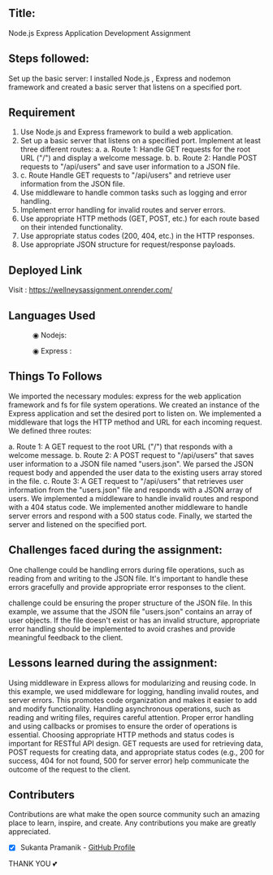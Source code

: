 ## Title: 
Node.js Express Application Development Assignment
## Steps followed:
Set up the basic server: I installed Node.js , Express and nodemon framework and created a basic server that listens on a specified port.

## Requirement
1. Use Node.js and Express framework to build a web application.
2. Set up a basic server that listens on a specified port.
Implement at least three different routes:
a. a. Route 1: Handle GET requests for the root URL ("/") and display a welcome
message.
b. b. Route 2: Handle POST requests to "/api/users" and save user information to a
JSON file.
3. c. Route Handle GET requests to "/api/users" and retrieve user information from the
JSON file.
4. Use middleware to handle common tasks such as logging and error handling.
5. Implement error handling for invalid routes and server errors.
6. Use appropriate HTTP methods (GET, POST, etc.) for each route based on their
intended functionality.
7. Use appropriate status codes (200, 404, etc.) in the HTTP responses.
8. Use appropriate JSON structure for request/response payloads.

## Deployed Link

Visit : https://wellneysassignment.onrender.com/


## Languages Used

<ul dir="auto">
 <ol dir="auto">◉ Nodejs: </ol>
 <ol dir="auto">◉ Express : </ol>
 </ul>
 
 ## Things To Follows

We imported the necessary modules: express for the web application framework and fs for file system operations.
We created an instance of the Express application and set the desired port to listen on.
We implemented a middleware that logs the HTTP method and URL for each incoming request.
We defined three routes:

a. Route 1: A GET request to the root URL ("/") that responds with a welcome message.
b. Route 2: A POST request to "/api/users" that saves user information to a JSON file named "users.json". We parsed the JSON request body and appended the user data to the existing users array stored in the file.
c. Route 3: A GET request to "/api/users" that retrieves user information from the "users.json" file and responds with a JSON array of users.
We implemented a middleware to handle invalid routes and respond with a 404 status code.
We implemented another middleware to handle server errors and respond with a 500 status code.
Finally, we started the server and listened on the specified port.

## Challenges faced during the assignment:

One challenge could be handling errors during file operations, such as reading from and writing to the JSON file. It's important to handle these errors gracefully and provide appropriate error responses to the client.

challenge could be ensuring the proper structure of the JSON file. In this example, we assume that the JSON file "users.json" contains an array of user objects. If the file doesn't exist or has an invalid structure, appropriate error handling should be implemented to avoid crashes and provide meaningful feedback to the client.
 
 
## Lessons learned during the assignment:

Using middleware in Express allows for modularizing and reusing code. In this example, we used middleware for logging, handling invalid routes, and server errors. This promotes code organization and makes it easier to add and modify functionality.
Handling asynchronous operations, such as reading and writing files, requires careful attention. Proper error handling and using callbacks or promises to ensure the order of operations is essential.
Choosing appropriate HTTP methods and status codes is important for RESTful API design. GET requests are used for retrieving data, POST requests for creating data, and appropriate status codes (e.g., 200 for success, 404 for not found, 500 for server error) help communicate the outcome of the request to the client.


## Contributers

 Contributions are what make the open source community such an amazing place to learn, inspire, and create. Any contributions you make are greatly appreciated.

- [x] Sukanta Pramanik - [GitHub Profile](https://github.com/sukanta255)


THANK YOU 💕












